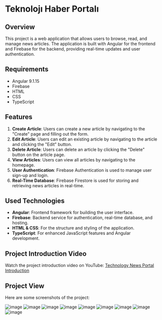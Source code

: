 # Teknolojı Haber Portalı

## Overview

This project is a web application that allows users to browse, read, and manage news articles. The application is built with Angular for the frontend and Firebase for the backend, providing real-time updates and user authentication.

## Requirements

- Angular 9.1.15
- Firebase
- HTML
- CSS
- TypeScript

## Features

1. **Create Article**: Users can create a new article by navigating to the "Create" page and filling out the form.
2. **Edit Article**: Users can edit an existing article by navigating to the article and clicking the "Edit" button.
3. **Delete Article**: Users can delete an article by clicking the "Delete" button on the article page.
4. **View Articles**: Users can view all articles by navigating to the homepage.
5. **User Authentication**: Firebase Authentication is used to manage user sign-up and login.
6. **Real-Time Database**: Firebase Firestore is used for storing and retrieving news articles in real-time.

## Used Technologies

- **Angular**: Frontend framework for building the user interface.
- **Firebase**: Backend service for authentication, real-time database, and hosting.
- **HTML & CSS**: For the structure and styling of the application.
- **TypeScript**: For enhanced JavaScript features and Angular development.

## Project Introduction Video
Watch the project introduction video on YouTube: [Technology News Portal Introduction](https://youtu.be/JhnIyn1vXYU)

## Project View

Here are some screenshots of the project:

![image](https://github.com/user-attachments/assets/50ee1aa0-806d-46ea-a741-45e4de949ff1)
![image](https://github.com/user-attachments/assets/05fb0cf6-6857-47c3-a528-1e647c79071a)
![image](https://github.com/user-attachments/assets/c5d258cc-15ab-4f4d-8f8b-937ba4d6fea0)
![image](https://github.com/user-attachments/assets/34701535-9dbb-4b86-8a95-7252455804d9)
![image](https://github.com/user-attachments/assets/83911942-dfa2-4274-8f1b-75d8dad0df10)
![image](https://github.com/user-attachments/assets/189309a0-9acf-451c-b324-aa5384620d4e)
![image](https://github.com/user-attachments/assets/e45fe1ac-b052-4eb6-8df3-2ab37e11ee6a)
![image](https://github.com/user-attachments/assets/f087d443-2aaa-4dd9-a769-a789e344729e)
![image](https://github.com/user-attachments/assets/7518cc58-a3e2-4288-9e5b-46f0bfb3010f)








